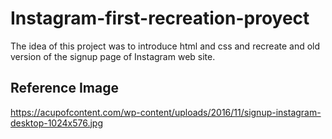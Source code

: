 # Instagram-first-recreation-proyect
The idea of this project was to introduce html and css and recreate and old version of the signup page of Instagram web site.

## Reference Image
https://acupofcontent.com/wp-content/uploads/2016/11/signup-instagram-desktop-1024x576.jpg
